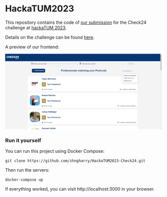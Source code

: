 # HackaTUM2023
This repository contains the code of [our submission](https://devpost.com/software/check24-craftman-ranking) for the Check24 challenge at [hackaTUM 2023](https://hack.tum.de).

Details on the challenge can be found [here](https://github.com/check24-profis/hackatum-2023).

A preview of our frontend:

![Preview of Search View](./screenshots/SearchView.png)

### Run it yourself
You can run this project using Docker Compose:

    git clone https://github.com/zhngharry/HackaTUM2023-Check24.git

Then run the servers:

    docker-compose up

If everything worked, you can visit http://localhost:3000 in your browser.
